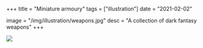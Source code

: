 +++
title = "Miniature armoury"
tags = ["illustration"]
date = "2021-02-02"

image = "/img/illustration/weapons.jpg"
desc = "A collection of dark fantasy weapons"
+++

![](/img/illustration/weapons.jpg)
